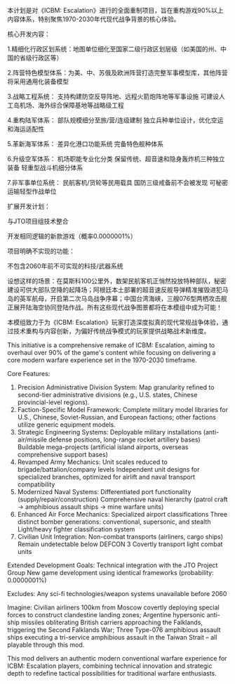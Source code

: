 本计划是对《ICBM: Escalation》进行的全面重制项目，旨在重构游戏90%以上内容体系，特别聚焦1970-2030年代现代战争背景的核心体验。

核心开发内容：
  
  1.精细化行政区划系统：地图单位细化至国家二级行政区划层级（如美国的州、中国的省级行政区等）
  
  2.阵营特色模型体系：为美、中、苏俄及欧洲阵营打造完整军事模型库，其他阵营将采用通用化装备模型
  
  3.战略工程系统：
    支持构建防空反导阵地、远程火箭炮阵地等军事设施
    可建设人工岛机场、海外综合保障基地等战略级工程
  
  4.重构陆军体系：
    部队规模细分至旅/营/连级建制
    独立兵种单位设计，优化空运和海运适配性
  
  5.革新海军体系：
    差异化港口功能系统
    完备特色舰种体系
  
  6.升级空军体系：
    机场职能专业化分类
    保留传统、超音速和隐身轰炸机三种独立装备
    轻重型战斗机细分体系
  
  7.非军事单位系统：
    民航客机/货轮等民用载具
    国防三级戒备前不会被发现
    可秘密运输轻型作战单位


扩展开发计划：
  
  与JTO项目组技术整合
  
  开发相同逻辑的新款游戏（概率0.0000001%）


项目明确不实现的功能：
  
  不包含2060年前不可实现的科技/武器系统

设想这样的场景：在莫斯科100公里外，数架民航客机正悄然投放特种部队，秘密建设可供大部队空降的起降场；阿根廷本土部署的超音速反舰导弹精准摧毁进犯马岛的英军航母，开启第二次马岛战争序幕；中国台湾海峡，三艘076型两栖攻击舰正展开陆海空协同登陆作战。所有这些现代战争图景都将在本模组中成为可能！

本模组致力于为《ICBM: Escalation》玩家打造深度拟真的现代常规战争体验，通过技术重构与内容创新，为偏好传统战争模式的玩家提供战略战术新维度。


This initiative is a comprehensive remake of ICBM: Escalation, aiming to overhaul over 90% of the game's content while focusing on delivering a core modern warfare experience set in the 1970-2030 timeframe.

Core Features:
  1. Precision Administrative Division System: Map granularity refined to second-tier administrative divisions (e.g., U.S. states, Chinese provincial-level regions).
  2. Faction-Specific Model Framework: Complete military model libraries for U.S., Chinese, Soviet-Russian, and European factions; other factions utilize generic equipment models.
  3. Strategic Engineering Systems:
    Deployable military installations (anti-air/missile defense positions, long-range rocket artillery bases)
    Buildable mega-projects (artificial island airports, overseas comprehensive support bases)
  4. Revamped Army Mechanics:
    Unit scales reduced to brigade/battalion/company levels
    Independent unit designs for specialized branches, optimized for airlift and naval transport compatibility
  5. Modernized Naval Systems:
    Differentiated port functionality (supply/repair/construction)
    Comprehensive naval hierarchy (patrol craft → amphibious assault ships → mine warfare units)
  6. Enhanced Air Force Mechanics:
    Specialized airport classifications
    Three distinct bomber generations: conventional, supersonic, and stealth
    Light/heavy fighter classification system
  7. Civilian Unit Integration:
    Non-combat transports (airliners, cargo ships)
    Remain undetectable below DEFCON 3
    Covertly transport light combat units

Extended Development Goals:
  Technical integration with the JTO Project Group
  New game development using identical frameworks (probability: 0.0000001%)

Excludes:
  Any sci-fi technologies/weapon systems unavailable before 2060

Imagine: Civilian airliners 100km from Moscow covertly deploying special forces to construct clandestine landing zones; Argentine hypersonic anti-ship missiles obliterating British carriers approaching the Falklands, triggering the Second Falklands War; Three Type-076 amphibious assault ships executing a tri-service amphibious assault in the Taiwan Strait – all playable through this mod.

This mod delivers an authentic modern conventional warfare experience for ICBM: Escalation players, combining technical innovation and strategic depth to redefine tactical possibilities for traditional warfare enthusiasts.
